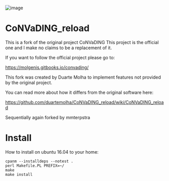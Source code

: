  ![image](https://travis-ci.org/mmterpstra/CoNVaDING_reload.svg?branch=master)

# CoNVaDING_reload

This is a fork of the original project CoNVaDING
This project is the official one and I make no claims to be a replacement of it.

If you want to follow the official project please go to: 

https://molgenis.gitbooks.io/convading/

This fork was created by Duarte Molha to implement features not provided by the original project.

You can read more about how it differs from the original software here:

https://github.com/duartemolha/CoNVaDING_reload/wiki/CoNVaDING_reload

Sequentially again forked by mmterpstra

# Install

How to install on ubuntu 16.04 to your home:

```
cpanm --installdeps --notest .
perl Makefile.PL PREFIX=~/
make
make install
```
